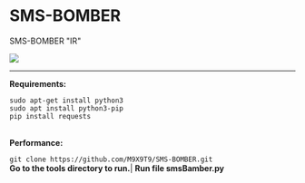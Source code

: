 # SMS-BOMBER
SMS-BOMBER "IR"

<img align="center" src="https://user-images.githubusercontent.com/120171210/210269035-bc05fa74-b835-4728-8899-ada04acc8cb6.png">
<hr/>
<b>Requirements:</b>
<br/>


```
sudo apt-get install python3
sudo apt install python3-pip
pip install requests
```
<br/>
<b>Performance:</b>
<br/>

`git clone https://github.com/M9X9T9/SMS-BOMBER.git`
 <br/>
<b>Go to the tools directory to run.</b>| <b>Run  file smsBamber.py</b>
